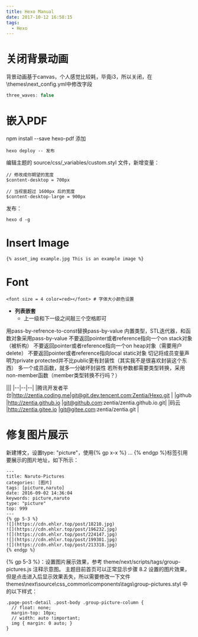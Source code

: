 ```yaml
---
title: Hexo Manual
date: 2017-10-12 16:58:15
tags:
  - Hexo
---
```

# 关闭背景动画
背景动画基于canvas，个人感觉比较耗，毕竟i3，所以关闭，在\themes\next\_config.yml中修改字段
```javascript
three_waves: false
```

# 嵌入PDF
npm install --save hexo-pdf
添加

	hexo deploy -- 发布
编辑主题的 source/css/_variables/custom.styl 文件，新增变量：
```
// 修改成你期望的宽度
$content-desktop = 700px

// 当视窗超过 1600px 后的宽度
$content-desktop-large = 900px
```

发布：

	hexo d -g

# Insert Image
```
{% asset_img example.jpg This is an example image %}
```

# Font

```
<font size = 4 color=red></font> # 字体大小颜色设置
```

- **列表嵌套**
   + 上一级和下一级之间敲三个空格即可

用pass-by-refrence-to-const替换pass-by-value
内置类型，STL迭代器，和函数对象采用pass-by-value
不要返回pointer或者reference指向一个on stack对象（被析构）
不要返回pointer或者reference指向一个on heap对象（需要用户delete）
不要返回pointer或者reference指向local static对象
切记将成员变量声明为private
protected并不比public更有封装性（其实我不是很喜欢封装这个东西）
多一个成员函数，就多一分破坏封装性
若所有参数都需要类型转换，采用non-member函数（member类型转换不行吗？）

|||
|--|--|--|
|腾讯开发者平台|http://zentia.coding.me|git@git.dev.tencent.com:Zentia/Hexo.git   |
|github        |http://zentia.github.io     |git@github.com:zentia/zentia.github.io.git|
|码云          |http://zentia.gitee.io      |git@gitee.com:zentia/zentia.git           |

# 修复图片展示
新建博文，设置type: "picture"，使用{\% gp x-x \%} ... {\% endgp \%}标签引用要展示的图片地址，如下所示：
```
---
title: Naruto-Pictures
categories: [图片]
tags: [picture,naruto]
date: 2016-09-02 14:36:04
keywords: picture,naruto
type: "picture"
top: 999
---
{% gp 5-3 %}
![](https://cdn.ehlxr.top/post/18210.jpg)
![](https://cdn.ehlxr.top/post/196232.jpg)
![](https://cdn.ehlxr.top/post/224147.jpg)
![](https://cdn.ehlxr.top/post/199301.jpg)
![](https://cdn.ehlxr.top/post/213318.jpg)
{% endgp %}
```
{\% gp 5-3 \%}：设置图片展示效果，参考 theme/next/scripts/tags/group-pictures.js 注释示意图。
主题目前首页可以正常显示步骤 8.2 设置的图片效果，但是点击进入后显示效果丢失，所以需要修改一下文件 themes\next\source\css\_common\components\tags\group-pictures.styl 中的以下样式：
```
.page-post-detail .post-body .group-picture-column {
  // float: none;
  margin-top: 10px;
  // width: auto !important;
  img { margin: 0 auto; }
}
```